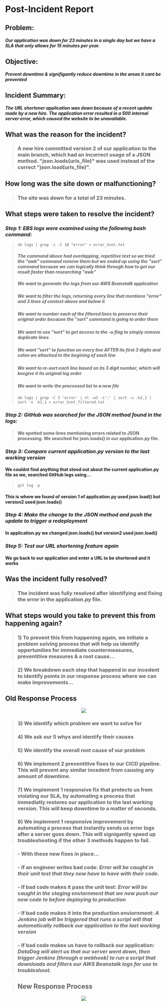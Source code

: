 # Post-Incident Report

## Problem:
##### _Our application was down for 23 minutes in a single day but we have a SLA that only allows for 15 minutes per year._ 

## Objective:
##### _Prevent downtime & signifigantly reduce downtime in the areas it cant be prevented_
## Incident Summary:

##### _The URL shortener application was down because of a recent update made by a new hire. The application error resulted in a 500 internal server error, which caused the website to be unavailable._

## What was the reason for the incident?
> ### A new hire committed version 2 of our application to the main branch, which had an incorrect usage of a JSON method. "json.loads(urls_file)" was used instead of the correct "json.load(urls_file)".

## How long was the site down or malfunctioning?
> ### The site was down for a total of 23 minutes.

## What steps were taken to resolve the incident?
### _Step 1: EBS logs were examined using the following bash command:_ 
> ```
> eb logs | grep -i -C 10 "error" > error_hunt.txt
> ```
> #### _The command above had overlapping, repetitive text so we tried the "awk" command remove them but we ended up using the "sort" command because we can logically think through how to get our result faster than researching "awk"_
> ##### _We want to generate the logs from our AWS Beanstalk application_
> ##### _We want to filter the logs, returning every line that mentions "error" and 3 lines of context above and below it_
> ##### _We want to number each of the filtered lines to preserve their original order because the "sort" command is going to order them_
> ##### _We want to use "sort" to get access to the -u flag to simply remove duplicate lines_
> ##### _We want "sort" to function on every line AFTER its first 3 digits and colon we attached to the begining of each line_
> ##### _We want to re-sort each line based on its 3 digit number, which will keegive it its original log order_
> ##### _We want to write the processed list to a new file_
> ```
> eb logs | grep -C 3 'error' | nl -w3 -s':' | sort -u -k2,2 | sort -n -k1,1 > error_hunt_filtered.txt
> ```

### _Step 2: GitHub was searched for the JSON method found in the logs:_ 
>#### We spotted some lines mentioning errors related to JSON processing. We searched for json.loads() in our application.py file. 

### _Step 3: Compare current application.py version to the last working version_
#### We couldnt find anything that stood out about the current application.py file so we, searched GitHub logs using...
> ```
> git log -p
>```
#### This is where we found of version 1 of application.py used json.load() but version2 used json.loads()

### _Step 4: Make the change to the JSON method and push the update to trigger a redeployment_
#### In application.py we changed json.loads() but version2 used json.load()

### _Step 5: Test our URL shortening feature again_
#### We go back to our application and enter a URL to be shortened and it works

## Was the incident fully resolved?
> ### The incident was fully resolved after identifying and fixing the error in the application.py file.

## What steps would you take to prevent this from happening again?
> ### 1) To prevent this from happening again, we initiate a problem solving process that will help us identify oppertunities for immediate countermeasures, preventitive measures & a root cause...

> ### 2) We breakdown each step that happend in our incedent to identify points in our response process where we can make improvements...

## Old Response Process
<p align="center">
<img src="https://github.com/djtoler/dp3-1/blob/main/assets/5.drawio.png">
</p>

> ### 3) We identify which problem we want to solve for
> ### 4) We ask our 5 whys and identify their causes
> ### 5) We identify the overall root cause of our problem

> ### 6) We implement 2 preventitive fixes to our CICD pipeline. This will prevent any similar incedent from causing any amount of downtime.
> ### 7) We implement 1 responsive fix that protects us from violating our SLA, by automating a process that immediatly restores our application to the last working version. This will keep downtime to a matter of seconds.
> ### 8) We implement 1 responsive improvement by automating a process that instantly sends us error logs after a server goes down. This will signigantly speed up troubleshooting if the other 3 methods happen to fail.


> ### - With these new fixes in place...
> ### - If an engineer writes bad code: _Error will be caught in their unit test that they now have to have with their code._
> ### - If bad code makes it pass the unit test: _Error will be caught in the staging enviornment that we now push our new code to before deploying to production_
> ### - If bad code makes it into the production enviornment: _A Jenkins job will be triggered that runs a script will that automatically rollback our application to the last working version_ 
> ### - If bad code makes us have to rollback our application: _DataDog will alert us that our server went down, then trigger Jenkins (through a webhook) to run a script that downloads and filters our AWS Beanstalk logs for use to troubleshoot._ 

> ## New Response Process
<p align="center">
<img src="https://github.com/djtoler/dp3-1/blob/main/assets/7.drawio.png">
</p>
